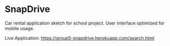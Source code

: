 # SnapDrive
Car rental application sketch for school project. User interface optimized for mobile usage.

Live Application: https://group5-snapdrive.herokuapp.com/search.html
